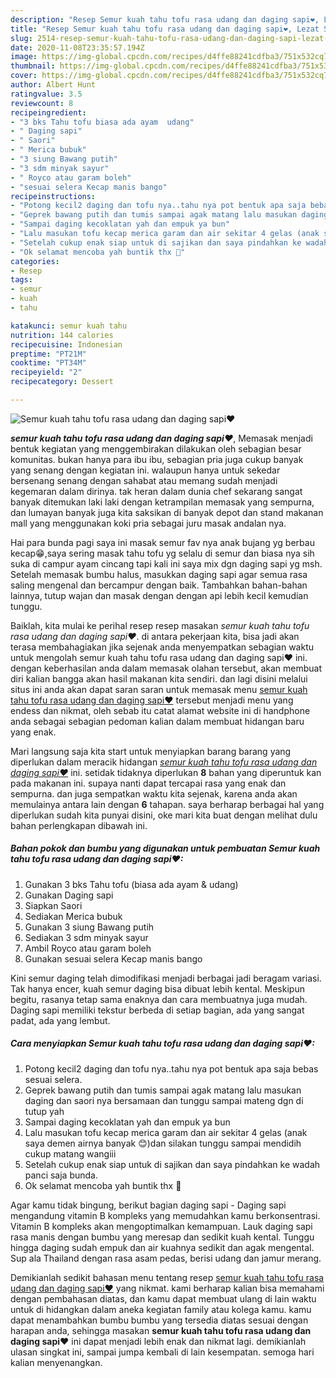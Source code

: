 ```yaml
---
description: "Resep Semur kuah tahu tofu rasa udang dan daging sapi❤, Lezat Sekali"
title: "Resep Semur kuah tahu tofu rasa udang dan daging sapi❤, Lezat Sekali"
slug: 2514-resep-semur-kuah-tahu-tofu-rasa-udang-dan-daging-sapi-lezat-sekali
date: 2020-11-08T23:35:57.194Z
image: https://img-global.cpcdn.com/recipes/d4ffe88241cdfba3/751x532cq70/semur-kuah-tahu-tofu-rasa-udang-dan-daging-sapi❤-foto-resep-utama.jpg
thumbnail: https://img-global.cpcdn.com/recipes/d4ffe88241cdfba3/751x532cq70/semur-kuah-tahu-tofu-rasa-udang-dan-daging-sapi❤-foto-resep-utama.jpg
cover: https://img-global.cpcdn.com/recipes/d4ffe88241cdfba3/751x532cq70/semur-kuah-tahu-tofu-rasa-udang-dan-daging-sapi❤-foto-resep-utama.jpg
author: Albert Hunt
ratingvalue: 3.5
reviewcount: 8
recipeingredient:
- "3 bks Tahu tofu biasa ada ayam  udang"
- " Daging sapi"
- " Saori"
- " Merica bubuk"
- "3 siung Bawang putih"
- "3 sdm minyak sayur"
- " Royco atau garam boleh"
- "sesuai selera Kecap manis bango"
recipeinstructions:
- "Potong kecil2 daging dan tofu nya..tahu nya pot bentuk apa saja bebas sesuai selera."
- "Geprek bawang putih dan tumis sampai agak matang lalu masukan daging dan saori nya bersamaan dan tunggu sampai mateng dgn di tutup yah"
- "Sampai daging kecoklatan yah dan empuk ya bun"
- "Lalu masukan tofu kecap merica garam dan air sekitar 4 gelas (anak saya demen airnya banyak 😊)dan silakan tunggu sampai mendidih cukup matang wangiii"
- "Setelah cukup enak siap untuk di sajikan dan saya pindahkan ke wadah panci saja bunda."
- "Ok selamat mencoba yah buntik thx 🥰"
categories:
- Resep
tags:
- semur
- kuah
- tahu

katakunci: semur kuah tahu 
nutrition: 144 calories
recipecuisine: Indonesian
preptime: "PT21M"
cooktime: "PT34M"
recipeyield: "2"
recipecategory: Dessert

---
```



![Semur kuah tahu tofu rasa udang dan daging sapi❤](https://img-global.cpcdn.com/recipes/d4ffe88241cdfba3/751x532cq70/semur-kuah-tahu-tofu-rasa-udang-dan-daging-sapi❤-foto-resep-utama.jpg)

<b><i>semur kuah tahu tofu rasa udang dan daging sapi❤</i></b>, Memasak menjadi bentuk kegiatan yang menggembirakan dilakukan oleh sebagian besar komunitas. bukan hanya para ibu ibu, sebagian pria juga cukup banyak yang senang dengan kegiatan ini. walaupun hanya untuk sekedar bersenang senang dengan sahabat atau memang sudah menjadi kegemaran dalam dirinya. tak heran dalam dunia chef sekarang sangat banyak ditemukan laki laki dengan ketrampilan memasak yang sempurna, dan lumayan banyak juga kita saksikan di banyak depot dan stand makanan mall yang menggunakan koki pria sebagai juru masak andalan nya.

Hai para bunda pagi saya ini masak semur fav nya anak bujang yg berbau kecap😁,saya sering masak tahu tofu yg selalu di semur dan biasa nya sih suka di campur ayam cincang tapi kali ini saya mix dgn daging sapi yg msh. Setelah memasak bumbu halus, masukkan daging sapi agar semua rasa saling mengenal dan bercampur dengan baik. Tambahkan bahan-bahan lainnya, tutup wajan dan masak dengan dengan api lebih kecil kemudian tunggu.

Baiklah, kita mulai ke perihal resep resep masakan <i>semur kuah tahu tofu rasa udang dan daging sapi❤</i>. di antara pekerjaan kita, bisa jadi akan terasa membahagiakan jika sejenak anda menyempatkan sebagian waktu untuk mengolah semur kuah tahu tofu rasa udang dan daging sapi❤ ini. dengan keberhasilan anda dalam memasak olahan tersebut, akan membuat diri kalian bangga akan hasil makanan kita sendiri. dan lagi disini melalui situs ini anda akan dapat saran saran untuk memasak menu <u>semur kuah tahu tofu rasa udang dan daging sapi❤</u> tersebut menjadi menu yang endess dan nikmat, oleh sebab itu catat alamat website ini di handphone anda sebagai sebagian pedoman kalian dalam membuat hidangan baru yang enak.


Mari langsung saja kita start untuk menyiapkan barang barang yang diperlukan dalam meracik hidangan <u><i>semur kuah tahu tofu rasa udang dan daging sapi❤</i></u> ini. setidak tidaknya diperlukan <b>8</b> bahan yang diperuntuk kan pada makanan ini. supaya nanti dapat tercapai rasa yang enak dan sempurna. dan juga sempatkan waktu kita sejenak, karena anda akan memulainya antara lain dengan <b>6</b> tahapan. saya berharap berbagai hal yang diperlukan sudah kita punyai disini, oke mari kita buat dengan melihat dulu bahan perlengkapan dibawah ini.

<!--inarticleads1-->

##### Bahan pokok dan bumbu yang digunakan untuk pembuatan Semur kuah tahu tofu rasa udang dan daging sapi❤:

1. Gunakan 3 bks Tahu tofu (biasa ada ayam &amp; udang)
1. Gunakan  Daging sapi
1. Siapkan  Saori
1. Sediakan  Merica bubuk
1. Gunakan 3 siung Bawang putih
1. Sediakan 3 sdm minyak sayur
1. Ambil  Royco atau garam boleh
1. Gunakan sesuai selera Kecap manis bango


Kini semur daging telah dimodifikasi menjadi berbagai jadi beragam variasi. Tak hanya encer, kuah semur daging bisa dibuat lebih kental. Meskipun begitu, rasanya tetap sama enaknya dan cara membuatnya juga mudah. Daging sapi memiliki tekstur berbeda di setiap bagian, ada yang sangat padat, ada yang lembut. 

<!--inarticleads2-->

##### Cara menyiapkan Semur kuah tahu tofu rasa udang dan daging sapi❤:

1. Potong kecil2 daging dan tofu nya..tahu nya pot bentuk apa saja bebas sesuai selera.
1. Geprek bawang putih dan tumis sampai agak matang lalu masukan daging dan saori nya bersamaan dan tunggu sampai mateng dgn di tutup yah
1. Sampai daging kecoklatan yah dan empuk ya bun
1. Lalu masukan tofu kecap merica garam dan air sekitar 4 gelas (anak saya demen airnya banyak 😊)dan silakan tunggu sampai mendidih cukup matang wangiii
1. Setelah cukup enak siap untuk di sajikan dan saya pindahkan ke wadah panci saja bunda.
1. Ok selamat mencoba yah buntik thx 🥰


Agar kamu tidak bingung, berikut bagian daging sapi - Daging sapi mengandung vitamin B kompleks yang memudahkan kamu berkonsentrasi. Vitamin B kompleks akan mengoptimalkan kemampuan. Lauk daging sapi rasa manis dengan bumbu yang meresap dan sedikit kuah kental. Tunggu hingga daging sudah empuk dan air kuahnya sedikit dan agak mengental. Sup ala Thailand dengan rasa asam pedas, berisi udang dan jamur merang. 

Demikianlah sedikit bahasan menu tentang resep <u>semur kuah tahu tofu rasa udang dan daging sapi❤</u> yang nikmat. kami berharap kalian bisa memahami dengan pembahasan diatas, dan kamu dapat membuat ulang di lain waktu untuk di hidangkan dalam aneka kegiatan family atau kolega kamu. kamu dapat menambahkan bumbu bumbu yang tersedia diatas sesuai dengan harapan anda, sehingga masakan <b>semur kuah tahu tofu rasa udang dan daging sapi❤</b> ini dapat menjadi lebih enak dan nikmat lagi. demikianlah ulasan singkat ini, sampai jumpa kembali di lain kesempatan. semoga hari kalian menyenangkan.
